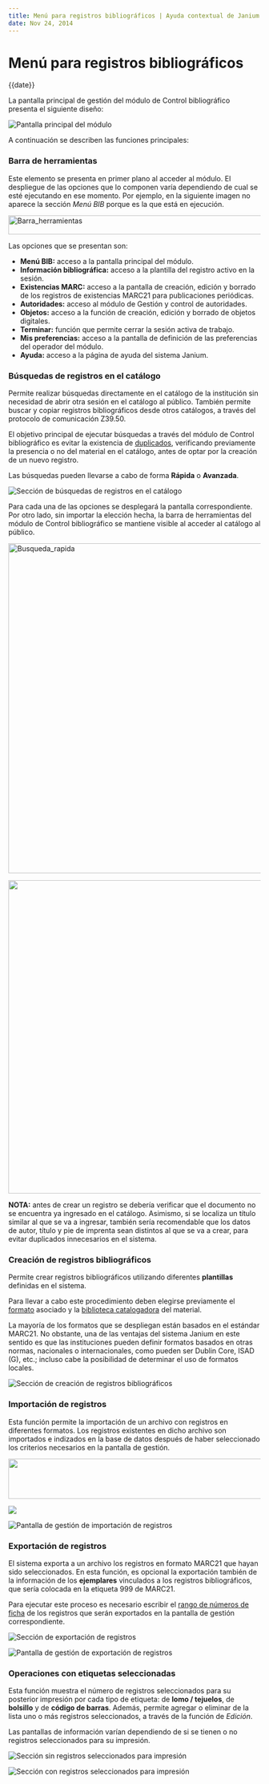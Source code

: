 ```yaml
---
title: Menú para registros bibliográficos | Ayuda contextual de Janium
date: Nov 24, 2014
---
```


# Menú para registros bibliográficos

{{date}}

La pantalla principal de gestión del módulo de Control bibliográfico
presenta el siguiente diseño:

![Pantalla principal del módulo](menu_principal.jpg)

A continuación se describen las funciones principales:

### Barra de herramientas

<span class="s1">Este elemento se presenta en primer plano al acceder al
módulo. El despliegue de las opciones que lo componen varía dependiendo
de cual se esté ejecutando en ese momento. Por ejemplo, en la siguiente
imagen no aparece la sección *Menú BIB* porque es la que está en
ejecución.</span>

[<img src="barra_herramientas.png" alt="Barra_herramientas" class="aligncenter" width="1024" height="38" />](barra_herramientas.png)

<span class="s1">Las opciones que se presentan son:</span>

-   **Menú BIB:** acceso a la pantalla principal
    del módulo.</span>
-   **Información bibliográfica:** acceso a la
    plantilla del </span><span class="s2">registro activo</span><span
    class="s1"> en la sesión.</span>
-   **Existencias MARC:** acceso a la pantalla de
    creación, edición y borrado de los registros de existencias MARC21
    para publicaciones periódicas.</span>
-   **Autoridades:** acceso al módulo de Gestión y
    control de autoridades.</span>
-   **Objetos:** acceso a la función de creación,
    edición y borrado de objetos digitales.</span>
-   **Terminar:** función que permite cerrar la
    sesión activa de trabajo.</span>
-   **Mis preferencias:** acceso a la pantalla de
    definición de las preferencias del operador del módulo.</span>
-   **Ayuda:** acceso a la página de ayuda del
    sistema Janium.</span>

### Búsquedas de registros en el catálogo

Permite realizar búsquedas directamente en el catálogo de la institución
sin necesidad de abrir otra sesión en el catálogo al público. También
permite buscar y copiar registros bibliográficos desde otros catálogos,
a través del protocolo de comunicación Z39.50.

El objetivo principal de ejecutar búsquedas a través del módulo de
Control bibliográfico es evitar la existencia de <span
style="text-decoration: underline;">duplicados</span>, verificando
previamente la presencia o no del material en el catálogo, antes de
optar por la creación de un nuevo registro.

Las búsquedas pueden llevarse a cabo de forma **Rápida** o **Avanzada**.

![Sección de búsquedas de registros en el catálogo](seccion_busqueda_registros.png)

Para cada una de las opciones se desplegará la pantalla correspondiente.
Por otro lado, sin importar la elección hecha, la barra de herramientas
del módulo de Control bibliográfico se mantiene visible al acceder al
catálogo al público.

[<img src="Busqueda_rapida.png" alt="Busqueda_rapida" class="aligncenter" width="1024" height="658" />](Busqueda_rapida.png)

[<img src="Pantalla_BAV.png" class="aligncenter" width="956" height="625" />](Pantalla_BAV.png)

**NOTA:** antes de crear un registro se debería verificar que el
documento no se encuentra ya ingresado en el catálogo. Asimismo, si se
localiza un título similar al que se va a ingresar, también sería
recomendable que los datos de autor, título y pie de imprenta sean
distintos al que se va a crear, para evitar duplicados innecesarios en
el sistema.

### Creación de registros bibliográficos

Permite crear registros bibliográficos utilizando diferentes
**plantillas** definidas en el sistema.

Para llevar a cabo este procedimiento deben elegirse previamente el
<span style="text-decoration: underline;">formato</span> asociado y la
<span style="text-decoration: underline;">biblioteca catalogadora</span>
del material.

La mayoría de los formatos que se despliegan están basados en el
estándar MARC21. No obstante, una de las ventajas del sistema Janium en
este sentido es que las instituciones pueden definir formatos basados en
otras normas, nacionales o internacionales, como pueden ser Dublin Core,
ISAD (G), etc.; incluso cabe la posibilidad de determinar el uso de
formatos locales.

![Sección de creación de registros bibliográficos](seccion_creacion_registros.png)

### Importación de registros

Esta función permite la importación de un archivo con registros en
diferentes formatos. Los registros existentes en dicho archivo son
importados e indizados en la base de datos después de haber seleccionado
los criterios necesarios en la pantalla de gestión.

[<img src="seccion_importacion.png" class="aligncenter" width="505" height="80" />](seccion_importacion.png)

![](importacion_registros.png)

![Pantalla de gestión de importación de registros](importacion_registros2.png)

### Exportación de registros

El sistema exporta a un archivo los registros en formato MARC21 que
hayan sido seleccionados. En esta función, es opcional la exportación
también de la información de los **ejemplares** vinculados a los
registros bibliográficos, que sería colocada en la etiqueta 999 de
MARC21.

Para ejecutar este proceso es necesario escribir el <span
style="text-decoration: underline;">rango de números de ficha</span> de
los registros que serán exportados en la pantalla de gestión
correspondiente.

![Sección de exportación de registros](seccion_exportacion_registros.png)

![Pantalla de gestión de exportación de registros](exportacion_registros.png)

### Operaciones con etiquetas seleccionadas

Esta función muestra el número de registros seleccionados para su
posterior impresión por cada tipo de etiqueta: de **lomo / tejuelos**,
de **bolsillo** y de **código de barras**. Además, permite agregar o
eliminar de la lista uno o más registros seleccionados, a través de la
función de *Edición*.

Las pantallas de información varían dependiendo de si se tienen o no
registros seleccionados para su impresión.

![Sección sin registros seleccionados para impresión](seccion_sin_registros.png)

![Sección con registros seleccionados para impresión](seccion_con_registros.png)
